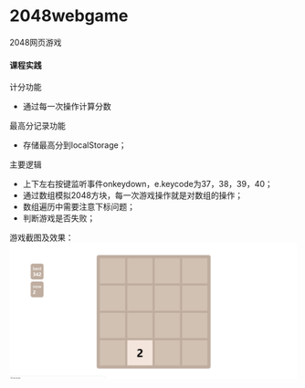 # 2048webgame
2048网页游戏

#### 课程实践
计分功能
- 通过每一次操作计算分数

最高分记录功能
- 存储最高分到localStorage；

主要逻辑
- 上下左右按键监听事件onkeydown，e.keycode为37，38，39，40；
- 通过数组模拟2048方块，每一次游戏操作就是对数组的操作；
- 数组遍历中需要注意下标问题；
- 判断游戏是否失败；

游戏截图及效果：
![游戏效果](https://github.com/GoldMinerXun/2048webgame/blob/master/img/img1.png)

